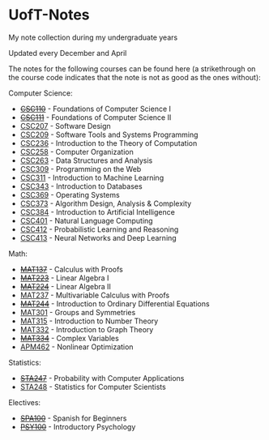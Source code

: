 # UofT-Notes
My note collection during my undergraduate years

Updated every December and April

The notes for the following courses can be found here (a strikethrough on the course code indicates that the note is not as good as the ones without):

Computer Science:
  - [~~CSC110~~](suboptimal/CSC110.pdf) - Foundations of Computer Science I
  - [~~CSC111~~](suboptimal/CSC111.pdf) - Foundations of Computer Science II
  - [CSC207](CSC207.pdf) - Software Design
  - [CSC209](CSC209.pdf) - Software Tools and Systems Programming
  - [CSC236](CSC236.pdf) - Introduction to the Theory of Computation
  - [CSC258](CSC258.pdf) - Computer Organization
  - [CSC263](CSC263.pdf) - Data Structures and Analysis
  - [CSC309](CSC309.pdf) - Programming on the Web
  - [CSC311](CSC311.pdf) - Introduction to Machine Learning
  - [CSC343](CSC343.pdf) - Introduction to Databases
  - [CSC369](CSC369.pdf) - Operating Systems
  - [CSC373](CSC373.pdf) - Algorithm Design, Analysis & Complexity
  - [CSC384](CSC384.pdf) - Introduction to Artificial Intelligence
  - [CSC401](CSC401.pdf) - Natural Language Computing
  - [CSC412](CSC412.pdf) - Probabilistic Learning and Reasoning
  - [CSC413](CSC413.pdf) - Neural Networks and Deep Learning

Math:
  - [~~MAT137~~](suboptimal/MAT137.pdf) - Calculus with Proofs
  - [~~MAT223~~](suboptimal/MAT223.pdf) - Linear Algebra I
  - [~~MAT224~~](suboptimal/MAT224.pdf) - Linear Algebra II
  - [MAT237](MAT237.pdf) - Multivariable Calculus with Proofs
  - [~~MAT244~~](suboptimal/MAT244.pdf) - Introduction to Ordinary Differential Equations
  - [MAT301](MAT301.pdf) - Groups and Symmetries
  - [MAT315](MAT315.pdf) - Introduction to Number Theory
  - [MAT332](MAT332.pdf) - Introduction to Graph Theory
  - [~~MAT334~~](suboptimal/MAT334.pdf) - Complex Variables
  - [APM462](APM462.pdf) - Nonlinear Optimization

Statistics:
  - [~~STA247~~](suboptimal/STA247.pdf) - Probability with Computer Applications
  - [STA248](STA248.pdf) - Statistics for Computer Scientists

Electives:
  - [~~SPA100~~](suboptimal/SPA100.pdf) - Spanish for Beginners
  - [~~PSY100~~](suboptimal/PSY100.pdf) - Introductory Psychology
